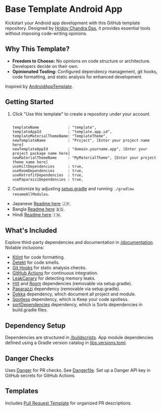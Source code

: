 # Base Template Android App

Kickstart your Android app development with this GitHub template repository. Designed by [Hridoy Chandra Das](https://github.com/ihridoydas), it provides essential tools without imposing code-writing opinions.

## Why This Template?

- **Freedom to Choose:** No opinions on code structure or architecture. Developers decide on their own.
- **Opinionated Tooling:** Configured dependency management, git hooks, code formatting, and static analysis for enhanced development.

Inspired by [AndroidAppTemplate](https://github.com/AdamMc331/AndroidAppTemplate).

## Getting Started

1. Click "Use this template" to create a repository under your account.
    ```dsl
   
   templateName             : "template",
   templateAppId            : "template.app.id",
   templateMaterialThemeName: "TemplateTheme",
   newTemplateName          : "Project", [Enter your project name here]
   newTemplateAppId         : "domain.yourname.app", [Enter your project package name here]
   newMaterialThemeName     : "MyMaterialTheme", [Enter your project theme name here]
   useHiltDependencies      : true,
   useRoomDependencies      : true,
   useRetrofitDependencies  : true,
   usePaparazziDependencies : true,
   
   ```
2. Customize by adjusting [setup.gradle](buildscripts/setup.gradle) and running `./gradlew renameAllModules`.

- Japanese [Readme here](https://github.com/ihridoydas/BaseTemplateAndroidApp/blob/develop/README_jp.md) 🇯🇵.
- Bangla [Readme here](https://github.com/ihridoydas/BaseTemplateAndroidApp/blob/develop/README_bd.md) 🇧🇩.
- Hindi [Readme here](https://github.com/ihridoydas/BaseTemplateAndroidApp/blob/develop/README_in.md) 🇮🇳.

## What's Included

Explore third-party dependencies and documentation in [/documentation](/documentation). Notable inclusions:

- [Ktlint](/documentation/StaticAnalysis.md) for code formatting.
- [Detekt](/documentation/StaticAnalysis.md) for code smells.
- [Git Hooks](/documentation/GitHooks.md) for static analysis checks.
- [GitHub Actions](/documentation/GitHubActions.md) for continuous integration.
- [LeakCanary](https://square.github.io/leakcanary/) for detecting memory leaks.
- [Hilt](https://developer.android.com/training/dependency-injection/hilt-android) and [Room](https://developer.android.com/training/data-storage/room) dependencies (removable via setup.gradle).
- [Paparazzi](https://github.com/cashapp/paparazzi) dependency (removable via setup.gradle).
- [Dokka](https://github.com/Kotlin/dokka) dependency, which document all project and module.
- [Spotless](https://github.com/diffplug/spotless) dependency, which is Keep your code spotless.
- [sortDependencies](https://github.com/square/gradle-dependencies-sorter) dependency, which is Sorts dependencies in build.gradle files.

## Dependency Setup

Dependencies are structured in [/buildscripts](/buildscripts). App module dependencies defined using a Gradle version catalog in [libs.versions.toml](gradle/libs.versions.toml).

## Danger Checks

Uses [Danger](https://danger.systems) for PR checks. See [Dangerfile](Dangerfile). Set up a Danger API key in GitHub secrets for GitHub Actions.

## Templates

Includes [Pull Request Template](/.github/pull_request_template.md) for organized PR descriptions.
